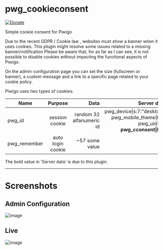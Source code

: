 # pwg_cookieconsent
[![Donate](https://img.shields.io/badge/Donate-PayPal-green.svg)](https://www.paypal.com/cgi-bin/webscr?cmd=_donations&business=C7HN4VAGBTQFS&currency_code=EUR)

Simple cookie consent for Piwigo



Due to the recent GDPR / Cookie law , websites must show a banner when it uses cookies. This plugin might resolve some issues related to a missing banner/notification
Please be aware that, for as far as I can see, it is not possible to disable cookies without impacting the functional aspects of Piwigo.

On the admin configuration page you can set the size (fullscreen or banner), a custom message and a link to a specific page related to your cookie policy.


Piwigo uses two types of cookies:


| Name        | Purpose           | Data  | Server data |
| ------------- |:-------------:| -----:| -----:|
| pwg_id    | session cookie  | random 32 alfanumeric id |  pwg_device\|s:7:"desktop";<br> pwg_mobile_theme\|b:0;<br> pwg_uid\|i:1;<br><b>pwg_cconsent\|b:1;</b> | 
| pwg_remember     | auto login cookie      |   ~57 some value |

The bold value in 'Server data' is due to this plugin. 

___
# Screenshots
## Admin Configuration

![image](https://user-images.githubusercontent.com/12066560/94938903-bb2e9400-04d1-11eb-889f-af164317d2e2.png)

## Live
![image](https://user-images.githubusercontent.com/12066560/94938785-99cda800-04d1-11eb-8da7-0e9595a8a81c.png)

